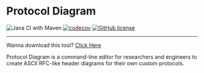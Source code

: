 # Protocol Diagram

![Java CI with Maven](https://github.com/Jerrylum/ProtocolDiagram/workflows/Java%20CI%20with%20Maven/badge.svg) [![codecov](https://codecov.io/github/Jerrylum/ProtocolDiagram/branch/main/graph/badge.svg?token=7svQjFl4Lm)](https://codecov.io/github/Jerrylum/ProtocolDiagram) [![GitHub license](https://img.shields.io/github/license/Jerrylum/ProtocolDiagram)](https://github.com/Jerrylum/ProtocolDiagram)

---

Wanna download this tool? [Click Here](https://github.com/Jerrylum/ProtocolDiagram/releases/)<br/>

Protocol Diagram is a command-line editor for researchers and engineers to create ASCII RFC-like header diagrams for their own custom protocols.
